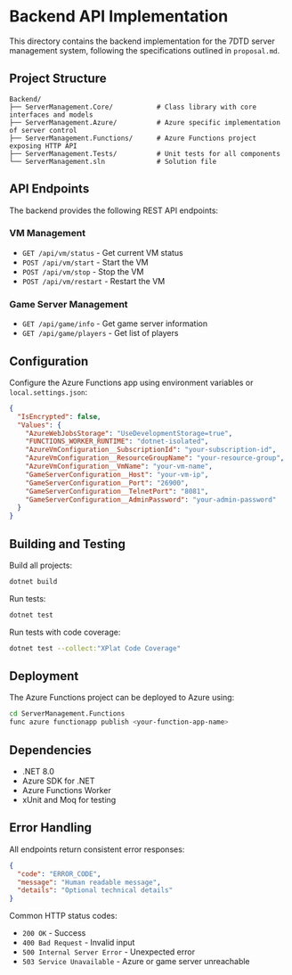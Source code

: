 # Backend API Implementation

This directory contains the backend implementation for the 7DTD server management system, following the specifications outlined in `proposal.md`.

## Project Structure

```
Backend/
├── ServerManagement.Core/           # Class library with core interfaces and models
├── ServerManagement.Azure/          # Azure specific implementation of server control
├── ServerManagement.Functions/      # Azure Functions project exposing HTTP API
├── ServerManagement.Tests/          # Unit tests for all components
└── ServerManagement.sln             # Solution file
```

## API Endpoints

The backend provides the following REST API endpoints:

### VM Management
- `GET /api/vm/status` - Get current VM status
- `POST /api/vm/start` - Start the VM
- `POST /api/vm/stop` - Stop the VM  
- `POST /api/vm/restart` - Restart the VM

### Game Server Management
- `GET /api/game/info` - Get game server information
- `GET /api/game/players` - Get list of players

## Configuration

Configure the Azure Functions app using environment variables or `local.settings.json`:

```json
{
  "IsEncrypted": false,
  "Values": {
    "AzureWebJobsStorage": "UseDevelopmentStorage=true",
    "FUNCTIONS_WORKER_RUNTIME": "dotnet-isolated",
    "AzureVmConfiguration__SubscriptionId": "your-subscription-id",
    "AzureVmConfiguration__ResourceGroupName": "your-resource-group",
    "AzureVmConfiguration__VmName": "your-vm-name",
    "GameServerConfiguration__Host": "your-vm-ip",
    "GameServerConfiguration__Port": "26900",
    "GameServerConfiguration__TelnetPort": "8081",
    "GameServerConfiguration__AdminPassword": "your-admin-password"
  }
}
```

## Building and Testing

Build all projects:
```bash
dotnet build
```

Run tests:
```bash
dotnet test
```

Run tests with code coverage:
```bash
dotnet test --collect:"XPlat Code Coverage"
```

## Deployment

The Azure Functions project can be deployed to Azure using:

```bash
cd ServerManagement.Functions
func azure functionapp publish <your-function-app-name>
```

## Dependencies

- .NET 8.0
- Azure SDK for .NET
- Azure Functions Worker
- xUnit and Moq for testing

## Error Handling

All endpoints return consistent error responses:

```json
{
  "code": "ERROR_CODE",
  "message": "Human readable message",
  "details": "Optional technical details"
}
```

Common HTTP status codes:
- `200 OK` - Success
- `400 Bad Request` - Invalid input
- `500 Internal Server Error` - Unexpected error
- `503 Service Unavailable` - Azure or game server unreachable